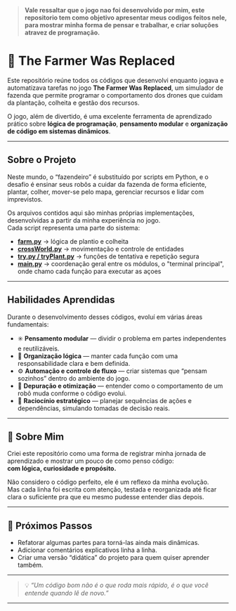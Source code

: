>**Vale ressaltar que o jogo nao foi desenvolvido por mim, este repositorio tem como objetivo apresentar meus codigos feitos nele, para mostrar minha forma de pensar e trabalhar, e criar soluções atravez de programação.**

# 🌾 The Farmer Was Replaced

Este repositório reúne todos os códigos que desenvolvi enquanto jogava e automatizava tarefas no jogo **The Farmer Was Replaced**, um simulador de fazenda que permite programar o comportamento dos drones que cuidam da plantação, colheita e gestão dos recursos.

O jogo, além de divertido, é uma excelente ferramenta de aprendizado prático sobre **lógica de programação**, **pensamento modular** e **organização de código em sistemas dinâmicos**.

---

## Sobre o Projeto

Neste mundo, o “fazendeiro” é substituído por scripts em Python, e o desafio é ensinar seus robôs a cuidar da fazenda de forma eficiente, plantar, colher, mover-se pelo mapa, gerenciar recursos e lidar com imprevistos.

Os arquivos contidos aqui são minhas próprias implementações, desenvolvidas a partir da minha experiência no jogo.  
Cada script representa uma parte do sistema:
- [**farm.py**](scripts/farm.py) → lógica de plantio e colheita  
- [**crossWorld.py**](scripts/crossWorld.py) → movimentação e controle de entidades  
- [**try.py / tryPlant.py**](scripts/try.py) → funções de tentativa e repetição segura  
- [**main.py**](scripts/Main.py) → coordenação geral entre os módulos, o "terminal principal", onde chamo cada função para executar as açoes

---

## Habilidades Aprendidas

Durante o desenvolvimento desses códigos, evoluí em várias áreas fundamentais:

- ✳️ **Pensamento modular** — dividir o problema em partes independentes e reutilizáveis.  
- 🧩 **Organização lógica** — manter cada função com uma responsabilidade clara e bem definida.  
- ⚙️ **Automação e controle de fluxo** — criar sistemas que “pensam sozinhos” dentro do ambiente do jogo.  
- 🔁 **Depuração e otimização** — entender como o comportamento de um robô muda conforme o código evolui.  
- 🧠 **Raciocínio estratégico** — planejar sequências de ações e dependências, simulando tomadas de decisão reais.  

---

## 💬 Sobre Mim

Criei este repositório como uma forma de registrar minha jornada de aprendizado e mostrar um pouco de como penso código:  
**com lógica, curiosidade e propósito.**

Não considero o código perfeito, ele é um reflexo da minha evolução.  
Mas cada linha foi escrita com atenção, testada e reorganizada até ficar clara o suficiente pra que eu mesmo pudesse entender dias depois.

---

## 🚀 Próximos Passos

- Refatorar algumas partes para torná-las ainda mais dinâmicas.  
- Adicionar comentários explicativos linha a linha.  
- Criar uma versão “didática” do projeto para quem quiser aprender também.  

---

> 💡 *“Um código bom não é o que roda mais rápido, é o que você entende quando lê de novo.”*

---

